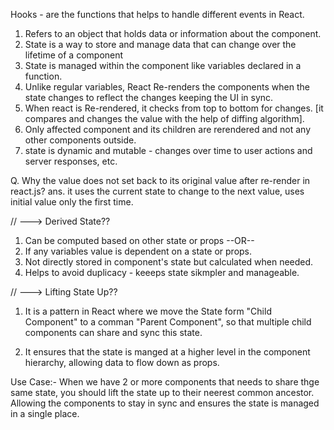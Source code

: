 Hooks - are the functions that helps to handle different events in React.

<!-- ---------------------------- -->

<!-- 1. React States:- -->

1. Refers to an object that holds data or information about the component.
2. State is a way to store and manage data that can change over the lifetime of a component
3. State is managed within the component like variables declared in a function.
4. Unlike regular variables, React Re-renders the components when the state changes to reflect the changes keeping the UI in sync.
5. When react is Re-rendered, it checks from top to bottom for changes. [it compares and changes the value with the help of diffing algorithm].
6. Only affected component and its children are rerendered and not any other components outside.
7. state is dynamic and mutable - changes over time to user actions and server responses, etc.

Q. Why the value does not set back to its original value after re-render in react.js?
ans. it uses the current state to change to the next value, uses initial value only the first time.

// ---> Derived State??

1. Can be computed based on other state or props --OR--
2. If any variables value is dependent on a state or props.
3. Not directly stored in component's state but calculated when needed.
4. Helps to avoid duplicacy - keeeps state sikmpler and manageable.

// ---> Lifting State Up??

1. It is a pattern in React where we move the State form "Child Component" to a comman "Parent Component", so that multiple child components can share and sync this state.

2. It ensures that the state is manged at a higher level in the component hierarchy, allowing data to flow down as props.

Use Case:-
When we have 2 or more components that needs to share thge same state, you should lift the state up to their neerest common ancestor.
Allowing the components to stay in sync and ensures the state is managed in a single place.

<!-- ---------------------------- -->
